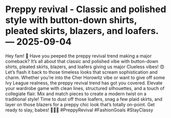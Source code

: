 # Preppy revival - Classic and polished style with button-down shirts, pleated skirts, blazers, and loafers. — 2025-09-04

Hey fam! 🌟 Have you peeped the preppy revival trend making a major comeback? It’s all about that classic and polished vibe with button-down shirts, pleated skirts, blazers, and loafers giving us major Clueless vibes! 😍 Let’s flash it back to those timeless looks that scream sophistication and charm. Whether you’re into the Cher Horowitz vibe or want to give off some Ivy League realness, the preppy revival trend has got you covered. Elevate your wardrobe game with clean lines, structured silhouettes, and a touch of collegiate flair. Mix and match pieces to create a modern twist on a traditional style! Time to dust off those loafers, snag a few plaid skirts, and layer on those blazers for a preppy chic look that’s totally on-point. Get ready to slay, babes! 💁‍♀️💅 #PreppyRevival #FashionGoals #StayClassy